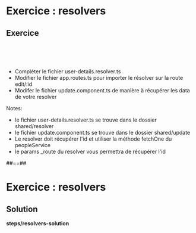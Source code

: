 <!-- .slide: class="exercice" -->
# Exercice : resolvers
## Exercice
<br><br><br>

- Compléter le fichier user-details.resolver.ts
- Modifier le fichier app.routes.ts pour importer le résolver sur la route edit/:id
- Modifer le fichier update.component.ts de manière à récupérer les data de votre resolver

Notes:
- le fichier user-details.resolver.ts se trouve dans le dossier shared/resolver
- le fichier update.component.ts se trouve dans le dossier shared/update
- Le resolver doit récupérer l'id et utiliser la méthode fetchOne du peopleService
- le params _route du resolver vous permettra de récupérer l'id

##==##

<!-- .slide: class="full-center exercice" -->
# Exercice : resolvers
## Solution
__steps/resolvers-solution__
